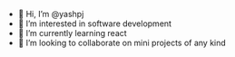 - 👋 Hi, I’m @yashpj
- 👀 I’m interested in software development
- 🌱 I’m currently learning react
- 💞️ I’m looking to collaborate on mini projects of any kind

<!---
yashpj/yashpj is a ✨ special ✨ repository because its `README.md` (this file) appears on your GitHub profile.
You can click the Preview link to take a look at your changes.
--->
